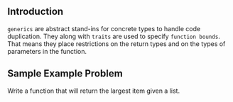 ## Introduction
`generics` are abstract stand-ins for concrete types to handle code duplication.
They along with `traits` are used to specify `function bounds`. That means they
place restrictions on the return types and on the types of parameters in the 
function.

## Sample Example Problem
Write a function that will return the largest item given a list.